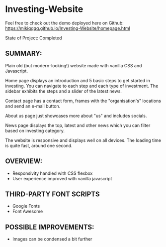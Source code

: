 # Investing-Website

Feel free to check out the demo deployed here on Github:  
https://mikiqqqq.github.io/Investing-Website/homepage.html

State of Project: Completed

## SUMMARY:
Plain old (but modern-looking!) website made with vanilla CSS and Javascript.

Home page displays an introduction and 5 basic steps to get started in investing. You can navigate to each step and each type of investment. The sidebar exhibits the steps and a slider of the latest news.

Contact page has a contact form, frames with the "organisation's" locations and send an e-mail button.

About us page just showcases more about "us" and includes socials.

News page displays the top, latest and other news which you can filter based on investing category.

The website is responsive and displays well on all devices. The loading time is quite fast, around one second.

## OVERVIEW:
* Responsivity handled with CSS flexbox
* User experience improved with vanilla javascript

## THIRD-PARTY FONT SCRIPTS
* Google Fonts
* Font Awesome

## POSSIBLE IMPROVEMENTS:
* Images can be condensed a bit further
